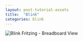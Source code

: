 ```yaml
---
layout: post-tutorial-assets
title:  "Blink"
categories: blink
---
```


![Blink Fritzing - Breadboard View](../../../blink.jpg "Blink Fritzing Diagram - Breadboard View")

<script src="http://gist-it.appspot.com/https://github.com/opensystemsassociation/arduino-tutorial-resources/blob/master/Blink/blink/blink.ino">
</script>
